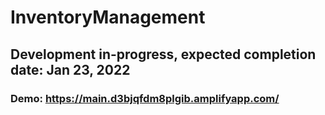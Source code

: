 # InventoryManagement

## Development in-progress, expected completion date: Jan 23, 2022

### Demo: https://main.d3bjqfdm8plgib.amplifyapp.com/

